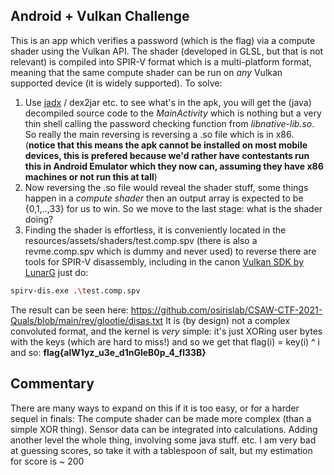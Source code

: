 ## Android + Vulkan Challenge
This is an app which verifies a password (which is the flag) via a compute shader using the Vulkan API. The shader (developed in GLSL, but that is not relevant) is compiled into SPIR-V format which is a multi-platform format, meaning that the same compute shader can be run on _any_ Vulkan supported device (it is widely supported). To solve:
1. Use [jadx](https://github.com/skylot/jadx) / dex2jar etc. to see what's in the apk, you will get the (java) decompiled source code to the _MainActivity_ which is nothing but a very thin shell calling the password checking function from _libnative-lib.so_. So really the main reversing is reversing a .so file which is in x86. (**notice that this means the apk cannot be installed on most mobile devices, this is prefered because we'd rather have contestants run this in Android Emulator which they now can, assuming they have x86 machines or not run this at tall**) 
2. Now reversing the .so file would reveal the shader stuff, some things happen in a _compute shader_ then an output array is expected to be {0,1,..,33} for us to win. So we move to the last stage: what is the shader doing?
3. Finding the shader is effortless, it is conveniently located in the resources/assets/shaders/test.comp.spv (there is also a revme.comp.spv which is dummy and never used) to reverse there are tools for SPIR-V disassembly, including in the canon [Vulkan SDK by LunarG](https://www.lunarg.com/vulkan-sdk/) just do:
</a>

```bash
spirv-dis.exe .\test.comp.spv
```
The result can be seen here: https://github.com/osirislab/CSAW-CTF-2021-Quals/blob/main/rev/glootie/disas.txt
It is (by design) not a complex convoluted format, and the kernel is _very_ simple: it's just XORing user bytes with the keys (which are hard to miss!) and so we get that flag(i) = key(i) ^ i and so: **flag{alW1yz_u3e_d1nGleB0p_4_fl33B}**
## Commentary
There are many ways to expand on this if it is too easy, or for a harder sequel in finals: The compute shader can be made more complex (than a simple XOR thing). Sensor data can be integrated into calculations. Adding another level the whole thing, involving some java stuff. etc. 
I am very bad at guessing scores, so take it with a tablespoon of salt, but my estimation for score is ~ 200 
